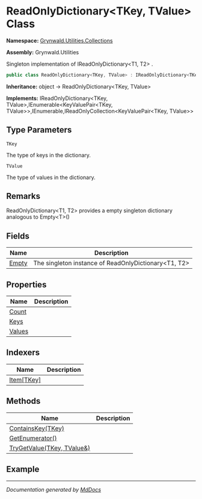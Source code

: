 # ReadOnlyDictionary\<TKey, TValue\> Class

**Namespace:** [Grynwald.Utilities.Collections](../Namespace.md)

**Assembly:** Grynwald.Utilities

Singleton implementation of IReadOnlyDictionary\<T1, T2\> .

```csharp
public class ReadOnlyDictionary<TKey, TValue> : IReadOnlyDictionary<TKey, TValue>, IEnumerable<KeyValuePair<TKey, TValue>>, IEnumerable, IReadOnlyCollection<KeyValuePair<TKey, TValue>>
```

**Inheritance:** object → ReadOnlyDictionary\<TKey, TValue\>

**Implements:** IReadOnlyDictionary\<TKey, TValue\>,IEnumerable\<KeyValuePair\<TKey, TValue\>\>,IEnumerable,IReadOnlyCollection\<KeyValuePair\<TKey, TValue\>\>

## Type Parameters

`TKey`

The type of keys in the dictionary.

`TValue`

The type of values in the dictionary.

## Remarks

ReadOnlyDictionary\<T1, T2\> provides a empty singleton dictionary             analogous to Empty\<T\>()

## Fields

| Name                     | Description                                            |
| ------------------------ | ------------------------------------------------------ |
| [Empty](Fields/Empty.md) | The singleton instance of ReadOnlyDictionary\<T1, T2\> |

## Properties

| Name                           | Description |
| ------------------------------ | ----------- |
| [Count](Properties/Count.md)   |             |
| [Keys](Properties/Keys.md)     |             |
| [Values](Properties/Values.md) |             |

## Indexers

| Name                             | Description |
| -------------------------------- | ----------- |
| [Item\[TKey\]](Indexers/Item.md) |             |

## Methods

| Name                                                 | Description |
| ---------------------------------------------------- | ----------- |
| [ContainsKey(TKey)](Methods/ContainsKey.md)          |             |
| [GetEnumerator()](Methods/GetEnumerator.md)          |             |
| [TryGetValue(TKey, TValue&)](Methods/TryGetValue.md) |             |

## Example

___

*Documentation generated by [MdDocs](https://github.com/ap0llo/mddocs)*
